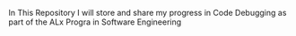 In This Repository I will store and share my progress in Code Debugging as part of the ALx Progra in Software Engineering
